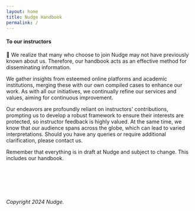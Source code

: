 ```yaml
---
layout: home
title: Nudge Handbook
permalink: /
---
```




#### To our instructors


🧩 We realize that many who choose to join Nudge may not have previously known about us. Therefore, our handbook acts as an effective method for disseminating information.

We gather insights from esteemed online platforms and academic institutions, merging these with our own compiled cases to enhance our work. As with all our initiatives, we continually refine our services and values, aiming for continuous improvement.

Our endeavors are profoundly reliant on instructors' contributions, prompting us to develop a robust framework to ensure their interests are protected, so instructor feedback is highly valued. At the same time, we know that our audience spans across the globe, which can lead to varied interpretations. Should you have any queries or require additional clarification, please contact us.

Remember that everything is in draft at Nudge and subject to change. This includes our handbook.


<br>
<br>
<br>
<br>



###### Copyright 2024 Nudge.
